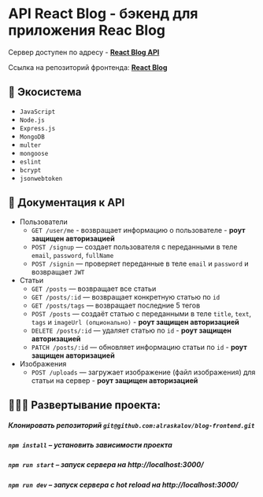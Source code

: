 # API React Blog - бэкенд для приложения Reac Blog

Сервер доступен по адресу - **[React Blog API](https://raskalov-blog-api.herokuapp.com)**

Ссылка на репозиторий фронтенда: **[React Blog](https://github.com/alraskalov/blog-frontend)**

## 🧰 Экосистема

- `JavaScript`
- `Node.js`
- `Express.js`
- `MongoDB`
- `multer`
- `mongoose`
- `eslint`
- `bcrypt`
- `jsonwebtoken`

## 📖 Документация к API

- Пользователи
  - `GET /user/me` - возвращает информацию о пользователе - **роут защищен авторизацией**
  - `POST /signup` — создает пользователя с переданными в теле `email`, `password`, `fullName`
  - `POST /signin` — проверяет переданные в теле `email` и `password` и возвращает `JWT`
- Статьи
  - `GET /posts` — возвращает все статьи
  - `GET /posts/:id` — возвращает конкретную статью по `id`
  - `GET /posts/tags` — возвращает последние 5 тегов
  - `POST /posts` — создаёт статью с переданными в теле `title`, `text`, `tags` и `imageUrl (опционально)` - **роут защищен авторизацией**
  - `DELETE /posts/:id` — удаляет статью по `id` - **роут защищен авторизацией**
  - `PATCH /posts/:id` — обновляет информацию статьи по `id`  - **роут защищен авторизацией**
- Изображения
  - `POST /uploads` — загружает изображение (файл изображения) для статьи на сервер  - **роут защищен авторизацией**

## 👨🏻‍💻 Развертывание проекта:

##### Клонировать репозиторий `git@github.com:alraskalov/blog-frontend.git`

##### `npm install` – установить зависимости проекта

##### `npm run start` – запуск сервера на http://localhost:3000/

##### `npm run dev` – запуск сервера с hot reload на http://localhost:3000/
